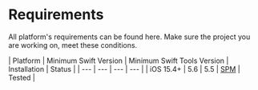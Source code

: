 # Requirements

All platform's requirements can be found here. Make sure the project you are working on, meet these conditions.

| Platform | Minimum Swift Version | Minimum Swift Tools Version | Installation | Status |
| --- | --- | --- | --- |
| iOS 15.4+ | 5.6 | 5.5 | [SPM](#SwiftPackageManager) | Tested |

